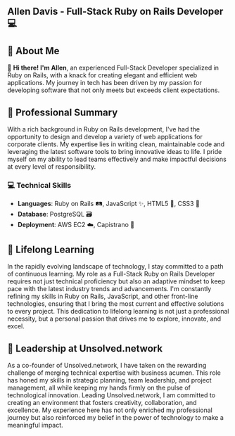 ## Allen Davis - Full-Stack Ruby on Rails Developer💻

## 📌 About Me
👋 **Hi there! I'm Allen**, an experienced Full-Stack Developer specialized in Ruby on Rails, with a knack for creating elegant and efficient web applications. My journey in tech has been driven by my passion for developing software that not only meets but exceeds client expectations.

## 🚀 Professional Summary
With a rich background in Ruby on Rails development, I've had the opportunity to design and develop a variety of web applications for corporate clients. My expertise lies in writing clean, maintainable code and leveraging the latest software tools to bring innovative ideas to life. I pride myself on my ability to lead teams effectively and make impactful decisions at every level of responsibility.

### 💻 Technical Skills
- **Languages**: Ruby on Rails 🛤️, JavaScript ✨, HTML5 📄, CSS3 🎨
- **Database**: PostgreSQL 🗃️
- **Deployment**: AWS EC2 ☁️, Capistrano 🚀

## 📘 Lifelong Learning
In the rapidly evolving landscape of technology, I stay committed to a path of continuous learning. My role as a Full-Stack Ruby on Rails Developer requires not just technical proficiency but also an adaptive mindset to keep pace with the latest industry trends and advancements. I'm constantly refining my skills in Ruby on Rails, JavaScript, and other front-line technologies, ensuring that I bring the most current and effective solutions to every project. This dedication to lifelong learning is not just a professional necessity, but a personal passion that drives me to explore, innovate, and excel.

## 💼 Leadership at Unsolved.network
As a co-founder of Unsolved.network, I have taken on the rewarding challenge of merging technical expertise with business acumen. This role has honed my skills in strategic planning, team leadership, and project management, all while keeping my hands firmly on the pulse of technological innovation. Leading Unsolved.network, I am committed to creating an environment that fosters creativity, collaboration, and excellence. My experience here has not only enriched my professional journey but also reinforced my belief in the power of technology to make a meaningful impact.

